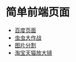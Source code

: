 # 简单前端页面

+ [百度页面](https://oceandlnu.github.io/front_page/baidu/index.html)
+ [虫虫大作战](https://oceandlnu.github.io/front_page/code/bugbits.html)
+ [图片分割](https://oceandlnu.github.io/front_page/code/image_segmentation.html)
+ [淘宝天猫放大镜](https://oceandlnu.github.io/front_page/code/magnifying_glass.html)
